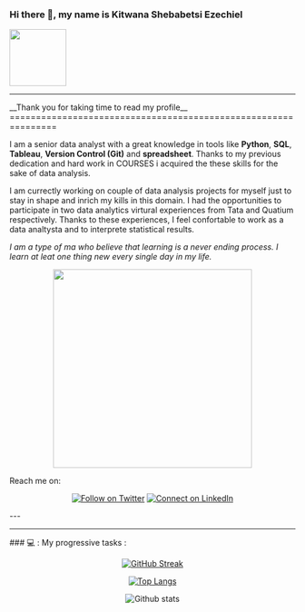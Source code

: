 ### Hi there 👋, my name is Kitwana Shebabetsi Ezechiel
<div id="header" align="left">
  <img src="https://media.giphy.com/media/M9gbBd9nbDrOTu1Mqx/giphy.gif" width="100"/>
</div>
<hr>
__Thank you for taking time to read my profile__
===============================================================

I am a senior data analyst with a great knowledge in tools like __Python__, __SQL__, __Tableau__, __Version Control (Git)__ and __spreadsheet__. Thanks to my previous dedication and hard work in COURSES  i acquired the these skills for the sake of data analysis.

I am currectly working on couple of data analysis projects for myself just to stay in shape and inrich my kills in this domain. I had the opportunities to participate in two data analytics virtural experiences from Tata and Quatium respectively. Thanks to these experiences, I feel confortable to work as a data analtysta and to interprete statistical results.

_I am a type of ma who believe that learning is a never ending process. I learn at leat one thing new every single day in my life._
<div align="center">
  <img src = "https://media.giphy.com/media/JIX9t2j0ZTN9S/giphy.gif" width = "350px"/>
</div>

Reach me on:
<div align="center">

[![Follow on Twitter](https://img.shields.io/badge/--twitter?label=Twitter&logo=Twitter&style=social)](https://twitter.com/KitwanaEzechiel) [![Connect on LinkedIn](https://img.shields.io/badge/--linkedin?label=LinkedIn&logo=LinkedIn&style=social)](https://www.linkedin.com/in/kitwanasheb/)
</div>
---


<!--
**KitwanaSh/KitwanaSh** is a ✨ _special_ ✨ repository because its `README.md` (this file) appears on your GitHub profile.

Here are some ideas to get you started:

- 🔭 I’m currently working on ...
- 🌱 I’m currently learning ...
- 👯 I’m looking to collaborate on ...
- 🤔 I’m looking for help with ...
- 💬 Ask me about ...
- 📫 How to reach me: ...
- 😄 Pronouns: ...

### :hammer_and_wrench: Languages and Tools :
<div>
  <img src="https://github.com/devicons/devicon/blob/master/icons/python/python-original-wordmark.svg" title="Python" alt="Python" width="40" height="40"/>&nbsp;
  <img src="https://github.com/devicons/devicon/blob/master/icons/css3/css3-plain-wordmark.svg"  title="CSS3" alt="CSS" width="40" height="40"/>&nbsp;
  <img src="https://github.com/devicons/devicon/blob/master/icons/html5/html5-original.svg" title="HTML5" alt="HTML" width="40" height="40"/>&nbsp;
  <img src="https://github.com/devicons/devicon/blob/master/icons/javascript/javascript-original.svg" title="JavaScript" alt="JavaScript" width="40" height="40"/>&nbsp;
  <img src="https://github.com/devicons/devicon/blob/master/icons/flask/flask-original.svg" title="Flask" alt="Flask" width="40" height="40"/>&nbsp;
  <img src="https://github.com/devicons/devicon/blob/master/icons/django/django-plain.svg" title="Django"  alt="Django" width="40" height="40"/>&nbsp;
  <img src="https://github.com/devicons/devicon/blob/master/icons/mysql/mysql-original-wordmark.svg" title="MySQL"  alt="MySQL" width="40" height="40"/>&nbsp;
  <img src="https://github.com/devicons/devicon/blob/master/icons/nodejs/nodejs-original-wordmark.svg" title="NodeJS" alt="NodeJS" width="40" height="40"/>&nbsp;
  <img src="https://github.com/devicons/devicon/blob/master/icons/c/c-original.svg" title="C" alt="C" width="40" height="40"/>&nbsp;
  <img src="https://github.com/devicons/devicon/blob/master/icons/r/r-original.svg" title="R" alt="R" width="40" height="40"/>$nbsp;
  <img src="https://github.com/devicons/devicon/blob/master/icons/git/git-original-wordmark.svg" title="Git" **alt="Git" width="40" height="40"/>
</div>
- ⚡ Fun fact: ...
-->
<hr>
### 💻 : My progressive tasks :

<div align="center">

[![GitHub Streak](https://github-readme-streak-stats.herokuapp.com?user=KitwanaSh&theme=dracula)](https://git.io/streak-stats)

[![Top Langs](https://github-readme-stats.vercel.app/api/top-langs/?username=KitwanaSh&layout=compact&theme=vision-friendly-dark)](https://github.com/anuraghazra/github-readme-stats)

![Github stats](https://github-readme-stats.vercel.app/api?username=KitwanaSh&theme=highcontrast&show_icons=true&count_private=true)
</div>
